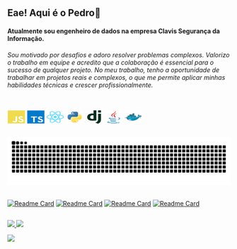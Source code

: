 ## Eae! Aqui é o Pedro🐙 
<h4>Atualmente sou engenheiro de dados na empresa Clavis Segurança da Informação.</h4>

<h6>Sou motivado por desafios e adoro resolver problemas complexos. Valorizo o trabalho em equipe e acredito que a colaboração é essencial para o sucesso de qualquer projeto. No meu trabalho, tenho a oportunidade de trabalhar em projetos reais e complexos, o que me permite aplicar minhas habilidades técnicas e crescer profissionalmente.</h6>


<div style="display: inline_block"><br>
  <img align="center" alt="Pedro-Js" height="30" width="40" src="https://raw.githubusercontent.com/devicons/devicon/master/icons/javascript/javascript-plain.svg">
  <img align="center" alt="Pedro-Ts" height="30" width="40" src="https://raw.githubusercontent.com/devicons/devicon/master/icons/typescript/typescript-plain.svg">
  <img align="center" alt="Pedro-React" height="30" width="40" src="https://raw.githubusercontent.com/devicons/devicon/master/icons/react/react-original.svg">
  <img align="center" alt="Pedro-Python" height="30" width="40" src="https://raw.githubusercontent.com/devicons/devicon/master/icons/python/python-original.svg">
  <img align="center" alt="Pedro-django" height="30" width="40" src="https://raw.githubusercontent.com/devicons/devicon/master/icons/django/django-plain.svg">
<!--   <img align="center" alt="Pedro-elastic" height="30" width="40" src="https://raw.githubusercontent.com/devicons/devicon/master/icons/elasticsearch/elasticsearch-original.svg"> -->
  <img align="center" alt="Pedro-java" height="30" width="40" src="https://raw.githubusercontent.com/devicons/devicon/master/icons/java/java-original.svg">
  <img align="center" alt="Pedro-docker" height="30" width="40" src="https://raw.githubusercontent.com/devicons/devicon/master/icons/docker/docker-original.svg">
</div>

##

<img src="https://raw.githubusercontent.com/pedro-azeredo/pedro-azeredo/output/snake.svg" alt="Snake animation" />

##

<a>[![Readme Card](https://github-readme-stats.vercel.app/api/pin/?username=pedro-azeredo&repo=PenseBem&&theme=tokyonight)](https://github.com/anuraghazra/github-readme-stats)</a>
<a>[![Readme Card](https://github-readme-stats.vercel.app/api/pin/?username=pedro-azeredo&repo=forkfire&&theme=tokyonight)](https://github.com/anuraghazra/github-readme-stats)</a>
<a>[![Readme Card](https://github-readme-stats.vercel.app/api/pin/?username=pedro-azeredo&repo=mypass&&theme=tokyonight)](https://github.com/anuraghazra/github-readme-stats)</a>
<a>[![Readme Card](https://github-readme-stats.vercel.app/api/pin/?username=pedro-azeredo&repo=PedroDB&&theme=tokyonight)](https://github.com/anuraghazra/github-readme-stats)</a>

<!-- [![Top Langs](https://github-readme-stats.vercel.app/api/top-langs/?username=pedro-azeredo&langs_count=8&hide_progress=true&hide=html,css,procfile&&theme=tokyonight)](https://github.com/anuraghazra/github-readme-stats) -->

##


<div> 
<!--  <a href="https://discord.gg/wagxzStdcR" target="_blank"><img src="https://img.shields.io/badge/Discord-7289DA?style=for-the-badge&logo=discord&logoColor=white" target="_blank"></a>  -->
  <a target="_blank" href="mailto:pedro.azeredoramos@gmail.com" > 
    <img src="https://img.shields.io/badge/-Gmail-%23333?style=for-the-badge&logo=gmail&logoColor=white" target="_blank">
  </a>
  <a target="_blank" href="https://www.linkedin.com/in/pedrodeazeredo/" >
    <img src="https://img.shields.io/badge/-LinkedIn-%230077B5?style=for-the-badge&logo=linkedin&logoColor=white" target="_blank">
  </a> 
  
</div>

[![](https://visitcount.itsvg.in/api?id=pedro-azeredo&icon=1&color=1)](https://visitcount.itsvg.in)
